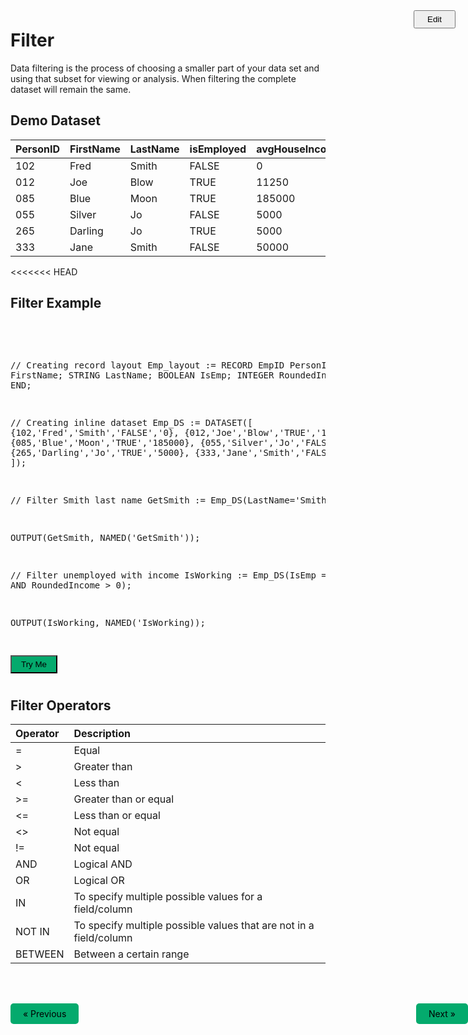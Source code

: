 
<html lang="en" data-color-mode="auto" data-light-theme="dark" data-dark-theme="dark">

<div class="edit-github pull-right">
                <a href="https://github.com/hpccsystems-solutions-lab/Learn-ECL/blob/16f6d0374864dae731604adf591ac7bebe8e947f/LearnECL/MainConcepts/filter.md"  target="_blank" style="position: absolute; right:0; z-index:900;">
                    <button type="button" role="presentation" title="Edit this document" aria-label="Edit current document on GitHub" style="padding:5px 20px;cursor:pointer;"><span class="hidden-xs">Edit</span></button>
                </a>
</div>



# Filter

Data filtering is the process of choosing a smaller part of your data set and using that subset for viewing or analysis. When filtering the complete dataset will remain the same.

## Demo Dataset


|PersonID|FirstName|LastName|isEmployed|avgHouseIncome|
|:----|:---|:---|:----|:---|
102 | Fred | Smith | FALSE | 0
012 | Joe | Blow | TRUE | 11250
085 | Blue | Moon | TRUE | 185000
055 | Silver | Jo | FALSE | 5000
265 | Darling | Jo | TRUE | 5000
333 | Jane | Smith | FALSE | 50000

<<<<<<< HEAD
</br>

## Filter Example
<br>
<pre id="code_1">

// Creating record layout
Emp_layout := RECORD
    EmpID  PersonID; 
    STRING FirstName; 
    STRING LastName; 
    BOOLEAN IsEmp;
    INTEGER RoundedIncome;
END; 

// Creating inline dataset
Emp_DS := DATASET([
    {102,'Fred','Smith','FALSE','0},
    {012,'Joe','Blow','TRUE','11250},
    {085,'Blue','Moon','TRUE','185000},
    {055,'Silver','Jo','FALSE','5000},
    {265,'Darling','Jo','TRUE','5000},
    {333,'Jane','Smith','FALSE','50000}
    ]);

// Filter Smith last name
GetSmith := Emp_DS(LastName='Smith');

OUTPUT(GetSmith, NAMED('GetSmith'));

// Filter unemployed with income
IsWorking := Emp_DS(IsEmp = FALSE AND
                    RoundedIncome > 0);

OUTPUT(IsWorking, NAMED('IsWorking));
                  

</pre>

<button onclick="OpenECLEditor(['code_1'])" style="color: black; background-color: #04AA6D; margin-bottom:10px; cursor:pointer; padding:5px 15px;">Try Me</button> 

## Filter Operators 

|Operator|Description|
|:----|:---|
=	  | Equal
\>  | Greater than
<	  | Less than
\>= | Greater than or equal	
<=  | Less than or equal	
<>  | Not equal
!=  | Not equal
AND | Logical AND
OR  | Logical OR
IN  | To specify multiple possible values for a field/column
NOT IN  | To specify multiple possible values that are not in a field/column
BETWEEN | Between a certain range



  <style>
    a, input.ecl {
      text-decoration: none;
      display: inline-block;
      padding: 8px 20px;
      border: none;
      border-radius: 5px;
    }

    a:hover, input.ecl:hover {
      color: black;
      text-decoration: none;
    }

    textarea.code {
      min-height: 120px;
    }

    .previous {
      background-color: #04AA6D;
      color: black;
    }

    .next {
      background-color: #04AA6D;
      color: black;
      position: absolute;
      right: 0
    }

    .code {
      width: 100%;

    }
  </style>

  <br>
  <br>

  <a href="#" class="previous">&laquo; Previous</a>
  <a href="https://hpccsystems-solutions-lab.github.io/hpcc/LearnECL/MainConcepts/sort" class="next">Next &raquo;</a>


